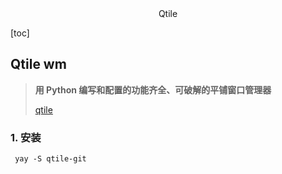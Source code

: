 <center>Qtile</center>



[toc]







## Qtile wm

> **用 Python 编写和配置的功能齐全、可破解的平铺窗口管理器**
>
> [qtile](https://github.com/qtile/qtile)





### 1. 安装

```shell
 yay -S qtile-git
 
 
 
```

